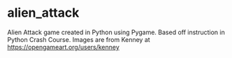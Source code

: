 # alien_attack
Alien Attack game created in Python using Pygame.
Based off instruction in Python Crash Course.
Images are from Kenney at https://opengameart.org/users/kenney
